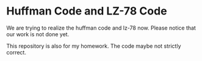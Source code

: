 # Huffman Code and LZ-78 Code

We are trying to realize the huffman code and lz-78 now. Please notice that
our work is not done yet.

This repository is also for my homework. The code maybe not strictly correct.
